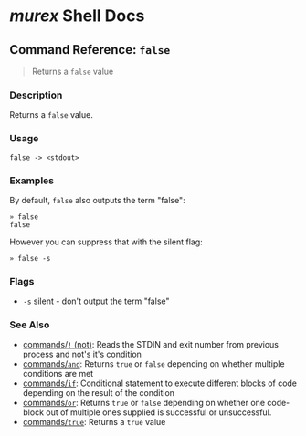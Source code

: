 # _murex_ Shell Docs

## Command Reference: `false`

> Returns a `false` value

### Description

Returns a `false` value.

### Usage

    false -> <stdout>

### Examples

By default, `false` also outputs the term "false":

    » false
    false
    
However you can suppress that with the silent flag:

    » false -s

### Flags

* `-s`
    silent - don't output the term "false"

### See Also

* [commands/`!` (not)](../commands/not.md):
  Reads the STDIN and exit number from previous process and not's it's condition
* [commands/`and`](../commands/and.md):
  Returns `true` or `false` depending on whether multiple conditions are met
* [commands/`if`](../commands/if.md):
  Conditional statement to execute different blocks of code depending on the result of the condition
* [commands/`or`](../commands/or.md):
  Returns `true` or `false` depending on whether one code-block out of multiple ones supplied is successful or unsuccessful.
* [commands/`true`](../commands/true.md):
  Returns a `true` value